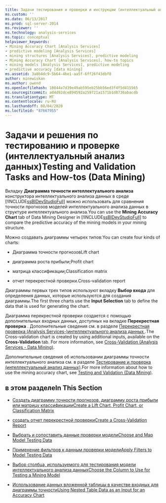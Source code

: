 ```yaml
---
title: Задачи тестирования и проверки и инструкции (интеллектуальный анализ данных) | Документация Майкрософт
ms.custom: ''
ms.date: 06/13/2017
ms.prod: sql-server-2014
ms.reviewer: ''
ms.technology: analysis-services
ms.topic: conceptual
helpviewer_keywords:
- Mining Accuracy Chart [Analysis Services]
- predictive modeling [Analysis Services]
- mining structures [Analysis Services], predictive modeling
- Mining Accuracy Chart [Analysis Services], how-to topics
- mining models [Analysis Services], predictive modeling
- predictive accuracy [data mining]
ms.assetid: 3a0b4dc9-5b64-4be1-aa5f-6ff26f43dbf8
author: minewiskan
ms.author: owend
ms.openlocfilehash: 10844a7d39e49ab595eb25bb56ed3f4f5d415565
ms.sourcegitcommit: ad4d92dce894592a259721a1571b1d8736abacdb
ms.translationtype: MT
ms.contentlocale: ru-RU
ms.lasthandoff: 08/04/2020
ms.locfileid: "87667955"
---
```

# <a name="testing-and-validation-tasks-and-how-tos-data-mining"></a><span data-ttu-id="765c3-102">Задачи и решения по тестированию и проверке (интеллектуальный анализ данных)</span><span class="sxs-lookup"><span data-stu-id="765c3-102">Testing and Validation Tasks and How-tos (Data Mining)</span></span>
  <span data-ttu-id="765c3-103">Вкладку **Диаграмма точности интеллектуального анализа** конструктора интеллектуального анализа данных в среде [!INCLUDE[ssBIDevStudioFull](../../includes/ssbidevstudiofull-md.md)] можно использовать для сравнения точности прогнозов моделей интеллектуального анализа данных в структуре интеллектуального анализа.</span><span class="sxs-lookup"><span data-stu-id="765c3-103">You can use the **Mining Accuracy Chart** tab of Data Mining Designer in [!INCLUDE[ssBIDevStudioFull](../../includes/ssbidevstudiofull-md.md)] to compare the predictive accuracy of the mining models in your mining structure.</span></span>  
  
 <span data-ttu-id="765c3-104">Можно создавать диаграммы четырех типов:</span><span class="sxs-lookup"><span data-stu-id="765c3-104">You can create four kinds of charts:</span></span>  
  
-   <span data-ttu-id="765c3-105">Диаграмма точности прогнозов</span><span class="sxs-lookup"><span data-stu-id="765c3-105">Lift chart</span></span>  
  
-   <span data-ttu-id="765c3-106">диаграмма роста прибыли;</span><span class="sxs-lookup"><span data-stu-id="765c3-106">Profit chart</span></span>  
  
-   <span data-ttu-id="765c3-107">матрица классификации;</span><span class="sxs-lookup"><span data-stu-id="765c3-107">Classification matrix</span></span>  
  
-   <span data-ttu-id="765c3-108">отчет перекрестной проверки.</span><span class="sxs-lookup"><span data-stu-id="765c3-108">Cross-validation report</span></span>  
  
 <span data-ttu-id="765c3-109">Диаграммы первых трех типов используют вкладку **Выбор входа** для определения данных, которые используются для создания диаграммы.</span><span class="sxs-lookup"><span data-stu-id="765c3-109">The first three charts use the **Input Selection** tab to define the data that is used for generating the chart.</span></span>  
  
 <span data-ttu-id="765c3-110">Диаграмма перекрестной проверки создается с помощью дополнительных входных данных, доступных на вкладке **Перекрестная проверка** . Дополнительные сведения см. в разделе [Перекрестная проверка &#40;Analysis Services-&#41;интеллектуального анализа данных ](cross-validation-analysis-services-data-mining.md).</span><span class="sxs-lookup"><span data-stu-id="765c3-110">The Cross-validation chart is created by using additional inputs, available on the **Cross-Validation** tab. For more information, see [Cross-Validation &#40;Analysis Services - Data Mining&#41;](cross-validation-analysis-services-data-mining.md).</span></span>  
  
 <span data-ttu-id="765c3-111">Дополнительные сведения об использовании диаграммы точности интеллектуального анализа см. в разделе [Тестирование и проверка (интеллектуальный анализ данных)](testing-and-validation-data-mining.md).</span><span class="sxs-lookup"><span data-stu-id="765c3-111">For more information about how to use the mining accuracy chart, see [Testing and Validation &#40;Data Mining&#41;](testing-and-validation-data-mining.md).</span></span>  
  
## <a name="in-this-section"></a><span data-ttu-id="765c3-112">в этом разделе</span><span class="sxs-lookup"><span data-stu-id="765c3-112">In This Section</span></span>  
  
-   [<span data-ttu-id="765c3-113">Создать диаграмму точности прогнозов, диаграмму роста прибыли или матрицу классификации</span><span class="sxs-lookup"><span data-stu-id="765c3-113">Create a Lift Chart, Profit Chart, or Classification Matrix</span></span>](create-a-lift-chart-profit-chart-or-classification-matrix.md)  
  
-   [<span data-ttu-id="765c3-114">создать отчет перекрестной проверки</span><span class="sxs-lookup"><span data-stu-id="765c3-114">Create a Cross-Validation Report</span></span>](create-a-cross-validation-report.md)  
  
-   [<span data-ttu-id="765c3-115">Выбрать и сопоставить данные проверки модели</span><span class="sxs-lookup"><span data-stu-id="765c3-115">Choose and Map Model Testing Data</span></span>](choose-and-map-model-testing-data.md)  
  
-   [<span data-ttu-id="765c3-116">Применение фильтров к данным проверки модели</span><span class="sxs-lookup"><span data-stu-id="765c3-116">Apply Filters to Model Testing Data</span></span>](apply-filters-to-model-testing-data.md)  
  
-   [<span data-ttu-id="765c3-117">Выбор столбца, используемого для тестирования модели интеллектуального анализа данных</span><span class="sxs-lookup"><span data-stu-id="765c3-117">Choose the Column to Use for Testing a Mining Model</span></span>](choose-the-column-to-use-for-testing-a-mining-model.md)  
  
-   [<span data-ttu-id="765c3-118">Использование данных вложенной таблицы в качестве входных для диаграммы точности</span><span class="sxs-lookup"><span data-stu-id="765c3-118">Using Nested Table Data as an Input for an Accuracy Chart</span></span>](using-nested-table-data-as-an-input-for-an-accuracy-chart.md)  
  
  
